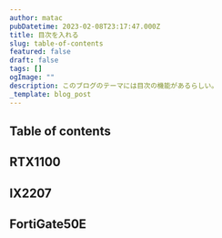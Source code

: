 ```yaml
---
author: matac
pubDatetime: 2023-02-08T23:17:47.000Z
title: 目次を入れる
slug: table-of-contents
featured: false
draft: false
tags: []
ogImage: ""
description: このブログのテーマには目次の機能があるらしい。
_template: blog_post
---
```


## Table of contents

## RTX1100

## IX2207

## FortiGate50E
